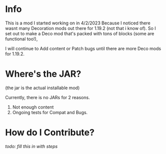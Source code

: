 # Info
This is a mod I started working on in 4/2/2023 Because I noticed there
wasnt many Decoration mods out there for 1.19.2 (not that i know of).
So I set out to make a Deco mod that's packed with tons of blocks
(some are functional too!),

I will continue to Add content or Patch bugs until there are more Deco
mods for 1.19.2.

# Where's the JAR?
(the jar is the actual installable mod)

Currently, there is no JARs for 2 reasons.

1. Not enough content
2. Ongoing tests for Compat and Bugs.

# How do I Contribute?

*todo: fill this in with steps*
